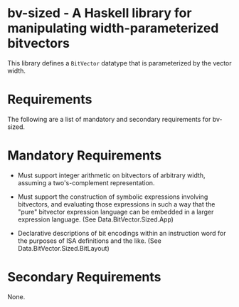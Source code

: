bv-sized - A Haskell library for manipulating width-parameterized bitvectors
===

This library defines a `BitVector` datatype that is parameterized by the vector
width.

Requirements
===

The following are a list of mandatory and secondary requirements for bv-sized.

Mandatory Requirements
===

- Must support integer arithmetic on bitvectors of arbitrary width, assuming a
  two's-complement representation.

- Must support the construction of symbolic expressions involving bitvectors,
  and evaluating those expressions in such a way that the "pure" bitvector
  expression language can be embedded in a larger expression language. (See
  Data.BitVector.Sized.App)

- Declarative descriptions of bit encodings within an instruction word for the
  purposes of ISA definitions and the like. (See Data.BitVector.Sized.BitLayout)

Secondary Requirements
===

None.
